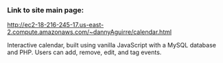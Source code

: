 
### Link to site main page:
http://ec2-18-216-245-17.us-east-2.compute.amazonaws.com/~dannyAguirre/calendar.html

Interactive calendar, built using vanilla JavaScript with a MySQL database and PHP. Users can add, remove, edit, and tag events. 
